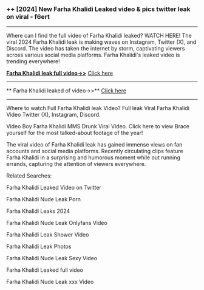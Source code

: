 ### ++ [2024] New  Farha Khalidi Leaked video & pics twitter leak on viral - f6ert
----------

Where can I find the full video of  Farha Khalidi leaked? WATCH HERE! The viral 2024  Farha Khalidi leak is making waves on Instagram, Twitter (X), and Discord. The video has taken the internet by storm, captivating viewers across various social media platforms.  Farha Khalidi's leaked video is trending everywhere!


**[ Farha Khalidi leak full video->>](http://wildbook.top/wildbook8git)** [Click here](http://wildbook.top/wildbook8git)

----------


** Farha Khalidi leaked of video->>** [Click here](http://wildbook.top/wildbook8git)

----------


Where to watch Full  Farha Khalidi leak Video? Full leak Viral  Farha Khalidi Video Twitter (X), Instagram, Discord.

Video Boy  Farha Khalidi MMS Drunk Viral Video. Click here to view Brace yourself for the most talked-about footage of the year!

The viral video of  Farha Khalidi leak has gained immense views on fan accounts and social media platforms. Recently circulating clips feature  Farha Khalidi in a surprising and humorous moment while out running errands, capturing the attention of viewers everywhere.




Related Searches:

 Farha Khalidi Leaked Video on Twitter

 Farha Khalidi Nude Leak Porn

 Farha Khalidi Leaks 2024

 Farha Khalidi Nude Leak Onlyfans Video

 Farha Khalidi Leak Shower Video

 Farha Khalidi Leak Photos

 Farha Khalidi Nude Leak Sexy Video

 Farha Khalidi Leaked full video

 Farha Khalidi Nude Leak xxx Video

